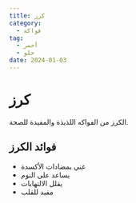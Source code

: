 ```yaml
---
title: كرز
category:
  - فواكه
tag:
  - أحمر
  - حلو
date: 2024-01-03
---
```


# كرز

الكرز من الفواكه اللذيذة والمفيدة للصحة.

<!-- more -->

## فوائد الكرز

- غني بمضادات الأكسدة
- يساعد على النوم
- يقلل الالتهابات
- مفيد للقلب
